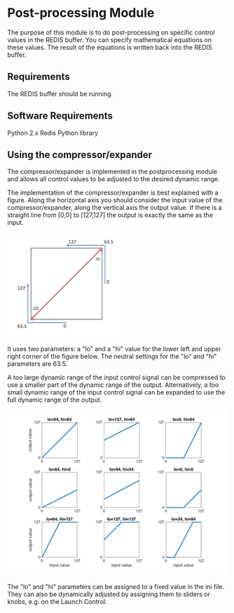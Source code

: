 # Post-processing Module

The purpose of this module is to do post-processing on specific control values in the REDIS buffer. You can specify mathematical equations on these values. The result of the equations is written back into the REDIS buffer.

## Requirements

The REDIS buffer should be running.

## Software Requirements

Python 2.x
Redis Python library

## Using the compressor/expander

The compressor/expander is implemented in the postprocessing module and allows all control values to be adjusted to the desired dynamic range.

The implementation of the compressor/expander is best explained with a figure. Along the horizontal axis you should consider the input value of the compressor/expander, along the vertical axis the output value. If there is a straight line from [0,0] to [127,127] the output is exactly the same as the input.

![compress explained](../../doc/figures/compress_explained.png)

It uses two parameters: a "lo" and a "hi" value for the lower left and upper right corner of the figure below. The neutral settings for the "lo" and "hi" parameters are 63.5.


A too large dynamic range of the input control signal can be compressed to use a smaller part of the dynamic range of the output. Alternatively, a too small dynamic range of the input control signal can be expanded to use the full dynamic range of the output.

![compress example](../../doc/figures/compress_example.png)

The "lo" and "hi" parameters can be assigned to a fixed value in the ini file. They can also be dynamically adjusted by assigning them to sliders or knobs, e.g. on the Launch Control.
